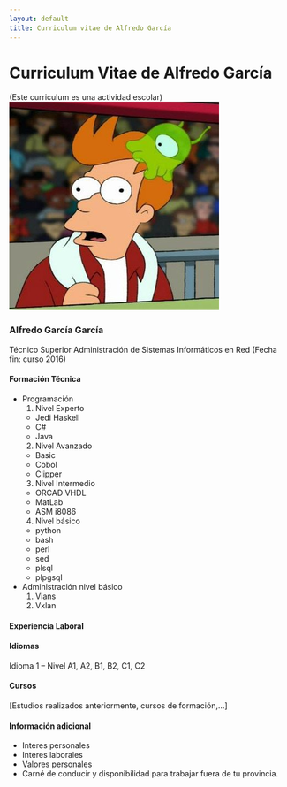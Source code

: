 ```yaml
---
layout: default
title: Curriculum vitae de Alfredo García
---
```


# Curriculum Vitae de Alfredo García
(Este curriculum es una actividad escolar)
![alt text](images/photo.png?raw_true "Este soy yo")

### Alfredo García García
Técnico Superior Administración de Sistemas Informáticos en Red (Fecha fin: curso 2016)

#### Formación Técnica
- Programación
  1. Nivel Experto
    * Jedi Haskell
    * C#
    * Java
  2. Nivel Avanzado
    * Basic
    * Cobol
    * Clipper
  3. Nivel Intermedio
    * ORCAD VHDL
    * MatLab
    * ASM i8086
  4. Nivel básico
    * python
    * bash
    * perl
    * sed
    * plsql
    * plpgsql
- Administración nivel básico
  1. Vlans
  2. Vxlan

#### Experiencia Laboral


#### Idiomas
Idioma 1 – Nivel A1, A2, B1, B2, C1, C2

#### Cursos
[Estudios realizados anteriormente, cursos de formación,...]

#### Información adicional
- Interes personales
- Interes laborales
- Valores personales
- Carné de conducir y disponibilidad para trabajar fuera de tu provincia.
